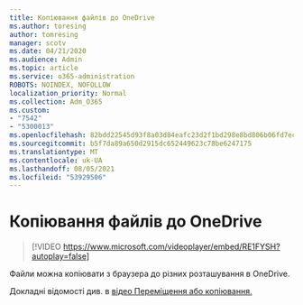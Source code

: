 ```yaml
---
title: Копіювання файлів до OneDrive
ms.author: toresing
author: tomresing
manager: scotv
ms.date: 04/21/2020
ms.audience: Admin
ms.topic: article
ms.service: o365-administration
ROBOTS: NOINDEX, NOFOLLOW
localization_priority: Normal
ms.collection: Adm_O365
ms.custom:
- "7542"
- "5300013"
ms.openlocfilehash: 82bdd22545d93f8a03d84eafc23d2f1bd298e8bd806b06fd7ec9450943bcfb8d
ms.sourcegitcommit: b5f7da89a650d2915dc652449623c78be6247175
ms.translationtype: MT
ms.contentlocale: uk-UA
ms.lasthandoff: 08/05/2021
ms.locfileid: "53929506"
---
```

# <a name="copy-files-to-onedrive"></a>Копіювання файлів до OneDrive

> [!VIDEO https://www.microsoft.com/videoplayer/embed/RE1FYSH?autoplay=false]

Файли можна копіювати з браузера до різних розташування в OneDrive.

Докладні відомості див. в [відео Переміщення або копіювання.](https://support.microsoft.com/office/00e2f483-4df3-46be-a861-1f5f0c1a87bc)
